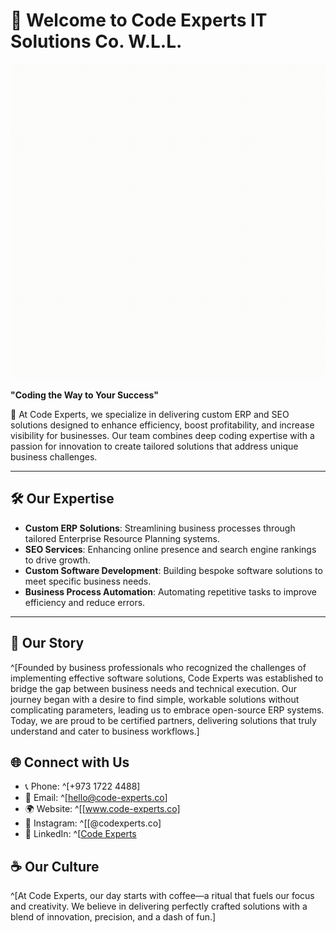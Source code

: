 # 👋 Welcome to Code Experts IT Solutions Co. W.L.L.

![](https://github.com/CodeExperts973/CodeExperts973/blob/main/CodeExpertsGif.gif)

**"Coding the Way to Your Success"**

🚀 At Code Experts, we specialize in delivering custom ERP and SEO solutions designed to enhance efficiency, boost profitability, and increase visibility for businesses. Our team combines deep coding expertise with a passion for innovation to create tailored solutions that address unique business challenges.

---

## 🛠️ Our Expertise

- **Custom ERP Solutions**: Streamlining business processes through tailored Enterprise Resource Planning systems.
- **SEO Services**: Enhancing online presence and search engine rankings to drive growth.
- **Custom Software Development**: Building bespoke software solutions to meet specific business needs.
- **Business Process Automation**: Automating repetitive tasks to improve efficiency and reduce errors.

---

## 💼 Our Story

^[Founded by business professionals who recognized the challenges of implementing effective software solutions, Code Experts was established to bridge the gap between business needs and technical execution. Our journey began with a desire to find simple, workable solutions without complicating parameters, leading us to embrace open-source ERP systems. Today, we are proud to be certified partners, delivering solutions that truly understand and cater to business workflows.]
## 🌐 Connect with Us

- 📞 Phone: ^[+973 1722 4488]
- 📧 Email: ^[hello@code-experts.co]
- 🌍 Website: ^[[www.code-experts.co]
- 📸 Instagram: ^[[@codexperts.co]
- 💼 LinkedIn: ^[[Code Experts](https://www.linkedin.com/company/code-experts)

## ☕ Our Culture

^[At Code Experts, our day starts with coffee—a ritual that fuels our focus and creativity. We believe in delivering perfectly crafted solutions with a blend of innovation, precision, and a dash of fun.]
